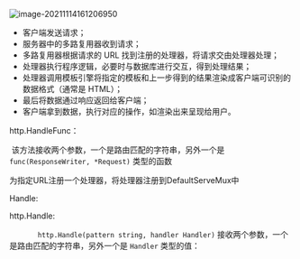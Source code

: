 ![image-20211114161206950](D:\typora\file\nethttp.assets\image-20211114161206950.png)

- 客户端发送请求；
- 服务器中的多路复用器收到请求；
- 多路复用器根据请求的 URL 找到注册的处理器，将请求交由处理器处理；
- 处理器执行程序逻辑，必要时与数据库进行交互，得到处理结果；
- 处理器调用模板引擎将指定的模板和上一步得到的结果渲染成客户端可识别的数据格式（通常是 HTML）；
- 最后将数据通过响应返回给客户端；
- 客户端拿到数据，执行对应的操作，如渲染出来呈现给用户。



http.HandleFunc：

​			该方法接收两个参数，一个是路由匹配的字符串，另外一个是 `func(ResponseWriter, *Request)` 类型的函数

为指定URL注册一个处理器，将处理器注册到DefaultServeMux中

Handle:

http.Handle:

`		http.Handle(pattern string, handler Handler)` 接收两个参数，一个是路由匹配的字符串，另外一个是 `Handler` 类型的值：
